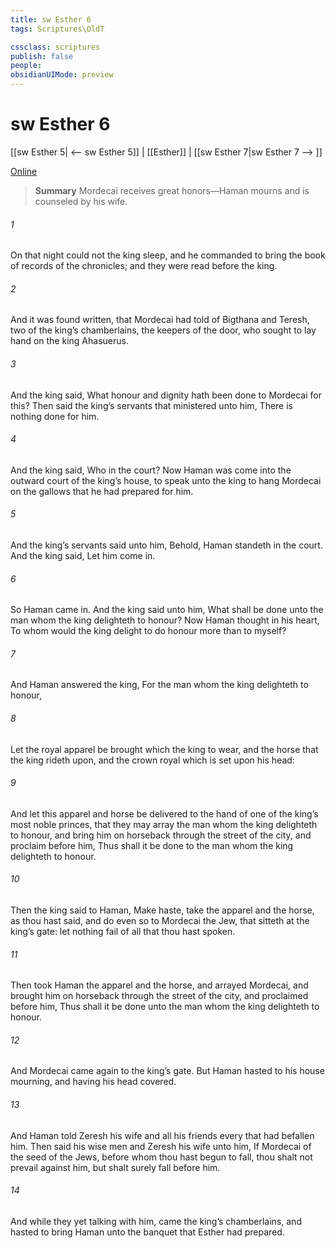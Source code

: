 ```yaml
---
title: sw Esther 6
tags: Scriptures\OldT

cssclass: scriptures
publish: false
people:
obsidianUIMode: preview
---
```


# sw Esther 6
[[sw Esther 5| <-- sw Esther 5]] | [[Esther]] | [[sw Esther 7|sw Esther 7 --> ]]

[Online](https://churchofjesuschrist.org/study/scriptures/ot/esth/6?lang=eng)

> __Summary__
Mordecai receives great honors—Haman mourns and is counseled by his wife.

###### 1 
On that night could not the king sleep, and he commanded to bring the book of records of the chronicles; and they were read before the king.

###### 2 
And it was found written, that Mordecai had told of Bigthana and Teresh, two of the king’s chamberlains, the keepers of the door, who sought to lay hand on the king Ahasuerus.

###### 3 
And the king said, What honour and dignity hath been done to Mordecai for this? Then said the king’s servants that ministered unto him, There is nothing done for him.

###### 4 
And the king said, Who  in the court? Now Haman was come into the outward court of the king’s house, to speak unto the king to hang Mordecai on the gallows that he had prepared for him.

###### 5 
And the king’s servants said unto him, Behold, Haman standeth in the court. And the king said, Let him come in.

###### 6 
So Haman came in. And the king said unto him, What shall be done unto the man whom the king delighteth to honour? Now Haman thought in his heart, To whom would the king delight to do honour more than to myself?

###### 7 
And Haman answered the king, For the man whom the king delighteth to honour,

###### 8 
Let the royal apparel be brought which the king  to wear, and the horse that the king rideth upon, and the crown royal which is set upon his head:

###### 9 
And let this apparel and horse be delivered to the hand of one of the king’s most noble princes, that they may array the man  whom the king delighteth to honour, and bring him on horseback through the street of the city, and proclaim before him, Thus shall it be done to the man whom the king delighteth to honour.

###### 10 
Then the king said to Haman, Make haste,  take the apparel and the horse, as thou hast said, and do even so to Mordecai the Jew, that sitteth at the king’s gate: let nothing fail of all that thou hast spoken.

###### 11 
Then took Haman the apparel and the horse, and arrayed Mordecai, and brought him on horseback through the street of the city, and proclaimed before him, Thus shall it be done unto the man whom the king delighteth to honour.

###### 12 
And Mordecai came again to the king’s gate. But Haman hasted to his house mourning, and having his head covered.

###### 13 
And Haman told Zeresh his wife and all his friends every  that had befallen him. Then said his wise men and Zeresh his wife unto him, If Mordecai  of the seed of the Jews, before whom thou hast begun to fall, thou shalt not prevail against him, but shalt surely fall before him.

###### 14 
And while they  yet talking with him, came the king’s chamberlains, and hasted to bring Haman unto the banquet that Esther had prepared.

